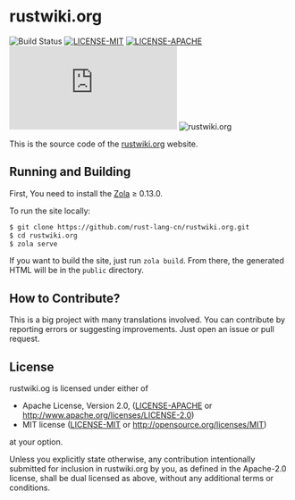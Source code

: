 # rustwiki.org

![Build Status](https://github.com/rust-lang-cn/rustwiki.org/workflows/CI/badge.svg)
[![LICENSE-MIT](https://img.shields.io/badge/license-MIT-green)](https://raw.githubusercontent.com/rust-lang-cn/rust-by-example-cn/master/LICENSE-MIT)
[![LICENSE-APACHE](https://img.shields.io/badge/license-Apache%202-blue)](https://raw.githubusercontent.com/rust-lang-cn/rust-by-example-cn/master/LICENSE-APACHE)
![GitHub last commit](https://img.shields.io/github/last-commit/rust-lang-cn/rustwiki.org?color=gold)
![rustwiki.org](https://img.shields.io/website?up_message=rustwiki.org&url=https%3A%2F%2Frustwiki.org)

This is the source code of the [rustwiki.org](https://rustwiki.org) website.

## Running and Building

First, You need to install the [Zola](https://www.getzola.org/documentation/getting-started/installation/) ≥ 0.13.0.

To run the site locally:

```bash
$ git clone https://github.com/rust-lang-cn/rustwiki.org.git
$ cd rustwiki.org
$ zola serve
```

If you want to build the site, just run `zola build`. From there, the generated HTML will be in the `public` directory.

## How to Contribute?

This is a big project with many translations involved. You can contribute by
reporting errors or suggesting improvements. Just open an issue or pull request.

## License

rustwiki.og is licensed under either of

- Apache License, Version 2.0, ([LICENSE-APACHE](LICENSE-APACHE) or
   <http://www.apache.org/licenses/LICENSE-2.0>)
- MIT license ([LICENSE-MIT](LICENSE-MIT) or
   <http://opensource.org/licenses/MIT>)

at your option.

Unless you explicitly state otherwise, any contribution intentionally submitted
for inclusion in rustwiki.org by you, as defined in the Apache-2.0 license, shall be
dual licensed as above, without any additional terms or conditions.
